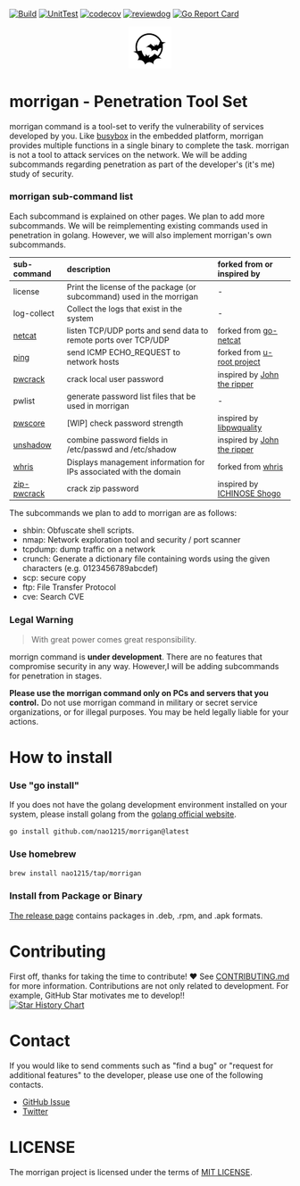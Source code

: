 [![Build](https://github.com/nao1215/morrigan/actions/workflows/build.yml/badge.svg)](https://github.com/nao1215/morrigan/actions/workflows/build.yml)
[![UnitTest](https://github.com/nao1215/morrigan/actions/workflows/unit_test.yml/badge.svg)](https://github.com/nao1215/morrigan/actions/workflows/unit_test.yml)
[![codecov](https://codecov.io/gh/nao1215/morrigan/branch/main/graph/badge.svg?token=AGqQgVDcL1)](https://codecov.io/gh/nao1215/morrigan)
[![reviewdog](https://github.com/nao1215/morrigan/actions/workflows/reviewdog.yml/badge.svg)](https://github.com/nao1215/morrigan/actions/workflows/reviewdog.yml)
[![Go Report Card](https://goreportcard.com/badge/github.com/nao1215/morrigan)](https://goreportcard.com/report/github.com/nao1215/morrigan)
<div align="center">
<img src="docs/img/morrigan_logo.jpg" width="15%">
</div>

# morrigan - Penetration Tool Set
morrigan command is a tool-set to verify the vulnerability of services developed by you. Like [busybox](https://busybox.net) in the embedded platform, morrigan provides multiple functions in a single binary to complete the task. morrigan is not a tool to attack services on the network. We will be adding subcommands regarding penetration as part of the developer's (it's me) study of security.  
  
### **morrigan sub-command list**
Each subcommand is explained on other pages. We plan to add more subcommands. We will be reimplementing existing commands used in penetration in golang. However, we will also implement morrigan's own subcommands.
  
|sub-command | description |forked from or inspired by|
|:--|:--|:--|
|license|Print the license of the package (or subcommand) used in the morrigan|-|
|log-collect|Collect the logs that exist in the system| - |
|[netcat](./docs/netcat.md)| listen TCP/UDP ports and send data to remote ports over TCP/UDP|forked from [go-netcat](https://github.com/vfedoroff/go-netcat)|
|[ping](./docs/ping.md)|send ICMP ECHO_REQUEST to network hosts|forked from [u-root project](https://github.com/u-root/u-root)|
|[pwcrack](./docs/pwcrack.md)| crack local user password|inspired by [John the ripper](https://www.openwall.com/john/)|
|pwlist|generate password list files that be used in morrigan|-|
|[pwscore](./docs/pwscore.md)| [WIP] check password strength|inspired by [libpwquality](https://github.com/libpwquality/libpwquality)|
|[unshadow](./docs/unshadow.md)| combine password fields in /etc/passwd and /etc/shadow|inspired by [John the ripper](https://www.openwall.com/john/)|
|[whris](./docs/whris.md)|Displays management information for IPs associated with the domain|forked from [whris](https://github.com/harakeishi/whris)|
|[zip-pwcrack](./docs/zip-pwcrack.md)|crack zip password|inspired by [ICHINOSE Shogo](https://github.com/shogo82148)|  
  
The subcommands we plan to add to morrigan are as follows:
- shbin: Obfuscate shell scripts.
- nmap: Network exploration tool and security / port scanner
- tcpdump: dump traffic on a network
- crunch: Generate a dictionary file containing words using the given characters (e.g. 0123456789abcdef)
- scp: secure copy
- ftp: File Transfer Protocol
- cve: Search CVE
  
### **Legal Warning**
> With great power comes great responsibility.

morrign command is **under development**. There are no features that compromise security in any way. However,I will be adding subcommands for penetration in stages.  

**Please use the morrigan command only on PCs and servers that you control.** Do not use morrigan command in military or secret service organizations, or for illegal purposes. You may be held legally liable for your actions.  


# How to install
### Use "go install"
If you does not have the golang development environment installed on your system, please install golang from the [golang official website](https://go.dev/doc/install).
```shell
go install github.com/nao1215/morrigan@latest
```

### Use homebrew
```shell
brew install nao1215/tap/morrigan
```


### Install from Package or Binary
[The release page](https://github.com/nao1215/morrigan/releases) contains packages in .deb, .rpm, and .apk formats.


# Contributing
First off, thanks for taking the time to contribute! ❤️  See [CONTRIBUTING.md](./CONTRIBUTING.md) for more information.
Contributions are not only related to development. For example, GitHub Star motivates me to develop!!  
[![Star History Chart](https://api.star-history.com/svg?repos=nao1215/morrigan&type=Date)](https://star-history.com/#nao1215/morrigan&Date)

# Contact
If you would like to send comments such as "find a bug" or "request for additional features" to the developer, please use one of the following contacts.

- [GitHub Issue](https://github.com/nao1215/morrigan/issues)
- [Twitter](https://twitter.com/morrigan_pt)

# LICENSE
The morrigan project is licensed under the terms of [MIT LICENSE](./LICENSE).
